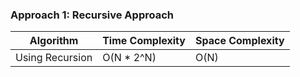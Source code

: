 ### Approach 1: Recursive Approach

| Algorithm              | Time Complexity   | Space Complexity  |
|----------------------- | ----------------- | ----------------- |
| Using Recursion        | O(N * 2^N)        | O(N)              |




